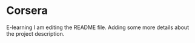 # Corsera
E-learning
I am editing the README file. Adding some more details about the project description.

